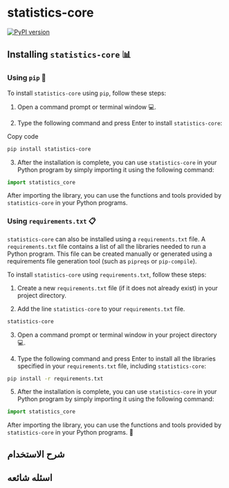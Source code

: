 # statistics-core
[![PyPI version](https://badge.fury.io/py/statistics-core.svg)](https://badge.fury.io/py/statistics-core)

Installing `statistics-core` 📊
-------------------------------

### Using `pip` 🐍

To install `statistics-core` using `pip`, follow these steps:

1.  Open a command prompt or terminal window 💻.
    
2.  Type the following command and press Enter to install `statistics-core`:
    

Copy code

``` bash
pip install statistics-core
```

3.  After the installation is complete, you can use `statistics-core` in your Python program by simply importing it using the following command:

``` python
import statistics_core
```

After importing the library, you can use the functions and tools provided by `statistics-core` in your Python programs.

### Using `requirements.txt` 📋

`statistics-core` can also be installed using a `requirements.txt` file. A `requirements.txt` file contains a list of all the libraries needed to run a Python program. This file can be created manually or generated using a requirements file generation tool (such as `pipreqs` or `pip-compile`).

To install `statistics-core` using `requirements.txt`, follow these steps:

1.  Create a new `requirements.txt` file (if it does not already exist) in your project directory.
    
2.  Add the line `statistics-core` to your `requirements.txt` file.
    
``` bash
statistics-core
```

3.  Open a command prompt or terminal window in your project directory 💻.
    
4.  Type the following command and press Enter to install all the libraries specified in your `requirements.txt` file, including `statistics-core`:
    

``` bash
pip install -r requirements.txt
```

5.  After the installation is complete, you can use `statistics-core` in your Python program by simply importing it using the following command:

``` python
import statistics_core
```
After importing the library, you can use the functions and tools provided by `statistics-core` in your Python programs. 🚀

## شرح الاستخدام 
## اسئله شائعه 
